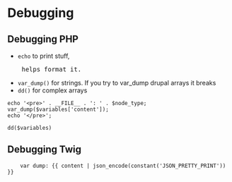 # Debugging

## Debugging PHP
- `echo` to print stuff, <pre> helps format it.
- `var_dump()` for strings. If you try to var_dump drupal arrays it breaks
- `dd()` for complex arrays

```
echo '<pre>' . __FILE__ . ': ' . $node_type;
var_dump($variables['content']);
echo '</pre>';

dd($variables)
```

## Debugging Twig
```
    var dump: {{ content | json_encode(constant('JSON_PRETTY_PRINT')) }}
```